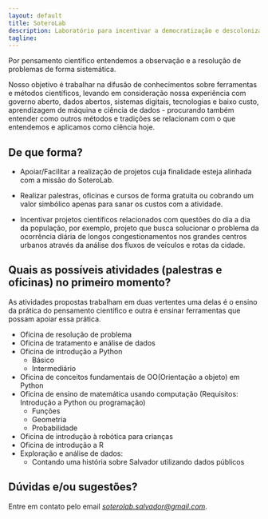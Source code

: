 ```yaml
---
layout: default
title: SoteroLab
description: Laboratório para incentivar a democratização e descolonização do pensamento científico
tagline: 
---
```

Por pensamento científico entendemos a observação e a resolução de problemas de forma sistemática.

Nosso objetivo é trabalhar na difusão de conhecimentos sobre ferramentas e métodos científicos, levando em consideração nossa experiência com governo aberto, dados abertos, sistemas digitais, tecnologias e baixo custo, aprendizagem de máquina e ciência de dados - procurando também entender como outros métodos e tradições se relacionam com o que entendemos e aplicamos como ciência hoje.

## De que forma? 

- Apoiar/Facilitar a realização de projetos cuja finalidade esteja alinhada com a missão do SoteroLab.

- Realizar palestras, oficinas e cursos de forma gratuita ou cobrando um valor simbólico apenas para sanar os custos com a atividade.

- Incentivar projetos científicos relacionados com questões do dia a dia da população, por exemplo, projeto que busca solucionar o problema da ocorrência diária de longos congestionamentos nos grandes centros urbanos através da análise dos fluxos de veículos e rotas da cidade.

## Quais as possíveis atividades (palestras e oficinas) no primeiro momento?

As atividades propostas trabalham em duas vertentes uma delas é o ensino da prática do pensamento científico e outra é ensinar ferramentas que possam apoiar essa prática.

- Oficina de resolução de problema
- Oficina de tratamento e análise de dados
- Oficina de introdução a Python
    - Básico
    - Intermediário
- Oficina de conceitos fundamentais de OO(Orientação a objeto) em Python
- Oficina de ensino de matemática usando computação (Requisitos: Introdução a Python ou programação)
  - Funções
  - Geometria
  - Probabilidade
- Oficina de introdução à robótica para crianças 
- Oficina de introdução a R
- Exploração e análise de dados:
  - Contando uma história sobre Salvador utilizando dados públicos 

## Dúvidas e/ou sugestões?
Entre em contato pelo email *soterolab.salvador@gmail.com*.
